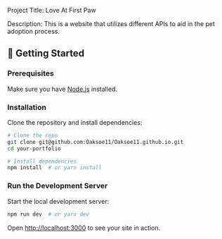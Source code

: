 Project Title: Love At First Paw

Description:
This is a website that utilizes different APIs to aid in the pet adoption process.

## 🚀 Getting Started

### Prerequisites

Make sure you have [Node.js](https://nodejs.org/) installed.

### Installation

Clone the repository and install dependencies:

```bash
# Clone the repo
git clone git@github.com:Oaksoe11/Oaksoe11.github.io.git
cd your-portfolio

# Install dependencies
npm install  # or yarn install
```

### Run the Development Server

Start the local development server:

```bash
npm run dev  # or yarn dev
```

Open [http://localhost:3000](http://localhost:3000) to see your site in action.

